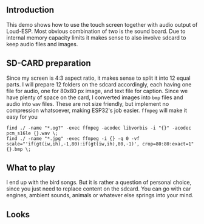 ## Introduction

This demo shows how to use the touch screen together with audio output of Loud-ESP. Most obvious combination of two is the sound board. Due to internal memory capacity limits it makes sense to also involve sdcard to keep audio files and images.

## SD-CARD preparation

Since my screen is 4:3 aspect ratio, it makes sense to split it into 12 equal parts. I will prepare 12 folders on the sdcard accordingly, each having one file for audio, one for 80x80 px image, and text file for caption. Since we have plenty of space on the card, I converted images into `bmp` files and audio into `wav` files. These are not size friendly, but implement no compression whatsoever, making ESP32's job easier. `ffmpeg` will make it easy for you

```
find ./ -name "*.og?" -exec ffmpeg -acodec libvorbis -i "{}" -acodec pcm_s16le {}.wav \;
find ./ -name "*.jpg" -exec ffmpeg -i {} -q 0 -vf scale="'if(gt(iw,ih),-1,80):if(gt(iw,ih),80,-1)', crop=80:80:exact=1" {}.bmp \;
```

## What to play

I end up with the bird songs. But it is rather a question of personal choice, since you just need to replace content on the sdcard. You can go with car engines, ambient sounds, animals or whatever else springs into your mind.

## Looks


